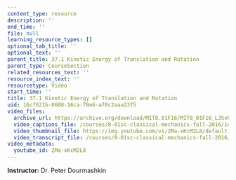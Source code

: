 ```yaml
---
content_type: resource
description: ''
end_time: ''
file: null
learning_resource_types: []
optional_tab_title: ''
optional_text: ''
parent_title: 37.1 Kinetic Energy of Translation and Rotation
parent_type: CourseSection
related_resources_text: ''
resource_index_text: ''
resourcetype: Video
start_time: ''
title: 37.1 Kinetic Energy of Translation and Rotation
uid: 16cf621b-8688-16ca-78e6-af0c2aaa23f5
video_files:
  archive_url: https://archive.org/download/MIT8.01F16/MIT8_01F16_L35v06_360p.mp4
  video_captions_file: /courses/8-01sc-classical-mechanics-fall-2016/1c83aacb43fd5a7787a16b2d45b5c178_ZMa-xKcM2L8.vtt
  video_thumbnail_file: https://img.youtube.com/vi/ZMa-xKcM2L8/default.jpg
  video_transcript_file: /courses/8-01sc-classical-mechanics-fall-2016/babafa20713b91b3269e5587b8e5d744_ZMa-xKcM2L8.pdf
video_metadata:
  youtube_id: ZMa-xKcM2L8
---
```


**Instructor:** Dr. Peter Dourmashkin